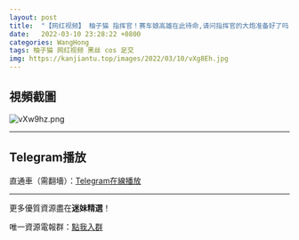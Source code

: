 ```yaml
---
layout: post
title:  "【网红视频】 柚子猫 指挥官！赛车娘高雄在此待命,请问指挥官的大炮准备好了吗"
date:   2022-03-10 23:28:22 +0800
categories: WangHong
tags: 柚子猫 网红视频 黑丝 cos 足交
img: https://kanjiantu.top/images/2022/03/10/vXg8Eh.jpg
---
```



## 視頻截圖

![vXw9hz.png](https://kanjiantu.top/images/2022/03/10/vXgLtI.png)

* * *
## Telegram播放

直通車（需翻墻）：[Telegram在線播放](https://t.me/mimeijingxuan/14)

* * *
更多優質資源盡在**迷妹精選**！

唯一資源電報群：[點我入群](https://t.me/mimeijingxuan)


